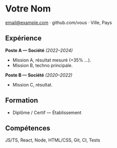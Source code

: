 # Votre Nom

email@example.com · github.com/vous · Ville, Pays

## Expérience
**Poste A — Société** *(2022–2024)*  
- Mission A, résultat mesuré (+35% ...).  
- Mission B, techno principale.

**Poste B — Société** *(2020–2022)*  
- Mission C, résultat.

## Formation
- Diplôme / Certif — Établissement

## Compétences
JS/TS, React, Node, HTML/CSS, Git, CI, Tests
